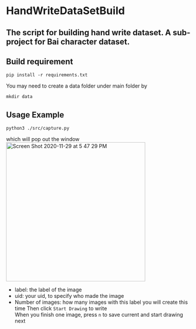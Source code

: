 # HandWriteDataSetBuild
The script for building hand write dataset. A sub-project for Bai character dataset.
--------------------------------

## Build requirement
```
pip install -r requirements.txt
```

You may need to create a data folder under main folder by
```
mkdir data
```

## Usage Example
```
python3 ./src/capture.py
```
which will pop out the window  
<img width="379" alt="Screen Shot 2020-11-29 at 5 47 29 PM" src="https://user-images.githubusercontent.com/63531857/100560527-f8619900-326a-11eb-9480-b648183128a4.png">

- label: the label of the image
- uid: your uid, to specify who made the image
- Number of images: how many images with this label you will create this time
Then click `Start Drawing` to write  
When you finish one image, press `n` to save current and start drawing next
